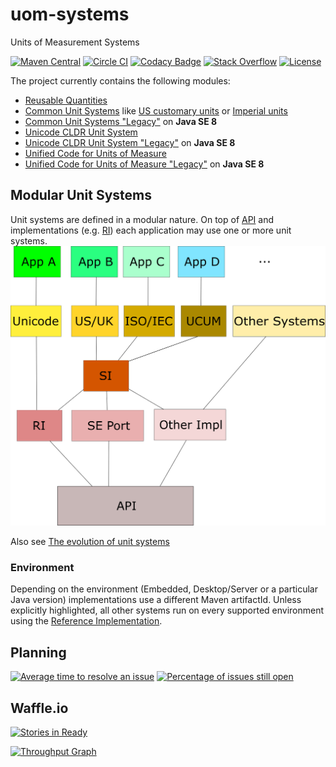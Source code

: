 uom-systems
===========

Units of Measurement Systems

[![Maven Central](https://maven-badges.herokuapp.com/maven-central/systems.uom/systems-parent/badge.svg)](https://maven-badges.herokuapp.com/maven-central/systems.uom/systems-parent)
[![Circle CI](https://circleci.com/gh/unitsofmeasurement/uom-systems.svg?style=svg)](https://circleci.com/gh/unitsofmeasurement/uom-systems)
[![Codacy Badge](https://api.codacy.com/project/badge/Grade/f1ce1fbf3ff24b67a48592c27869d023)](https://www.codacy.com/app/unitsofmeasurement/uom-systems?utm_source=github.com&utm_medium=referral&utm_content=unitsofmeasurement/uom-systems&utm_campaign=badger)
[![Stack Overflow](http://img.shields.io/badge/stack%20overflow-unit%20systems-4183C4.svg)](http://stackoverflow.com/search?q="unit+systems")
[![License](http://img.shields.io/badge/license-BSD3-blue.svg)](http://opensource.org/licenses/BSD-3-Clause)

The project currently contains the following modules:

- [Reusable Quantities](quantity)
- [Common Unit Systems](common) like [US customary units](https://en.wikipedia.org/wiki/United_States_customary_units) or [Imperial units](https://en.wikipedia.org/wiki/Imperial_units)
- [Common Unit Systems "Legacy"](common-java8) on **Java SE 8**
- [Unicode CLDR Unit System](unicode)
- [Unicode CLDR Unit System "Legacy"](unicode-java8) on **Java SE 8**
- [Unified Code for Units of Measure](ucum)
- [Unified Code for Units of Measure "Legacy"](ucum-java8) on **Java SE 8**

Modular Unit Systems
-------------------------------------
Unit systems are defined in a modular nature. On top of [API](../../../unit-api) and implementations (e.g. [RI](../../../unit-ri)) each application may use one or more unit systems.
![Dependencies](/src/site/resources/images/dependencies.png)

Also see [The evolution of unit systems](http://info.ee.surrey.ac.uk/Workshop/advice/coils/unit_systems/#sug)

### Environment
Depending on the environment (Embedded, Desktop/Server or a particular Java version) implementations use a different Maven artifactId. Unless explicitly highlighted, all other systems run on every supported environment using the [Reference Implementation](../../../unit-ri).

Planning
------------
[![Average time to resolve an issue](http://isitmaintained.com/badge/resolution/unitsofmeasurement/uom-systems.svg)](http://isitmaintained.com/project/unitsofmeasurement/uom-systems "Average time to resolve an issue")
[![Percentage of issues still open](http://isitmaintained.com/badge/open/unitsofmeasurement/uom-systems.svg)](http://isitmaintained.com/project/unitsofmeasurement/uom-systems "Percentage of issues still open")

## Waffle.io
[![Stories in Ready](https://badge.waffle.io/unitsofmeasurement/uom-systems.png?label=ready&title=Ready)](https://waffle.io/unitsofmeasurement/uom-systems)

[![Throughput Graph](https://graphs.waffle.io/unitsofmeasurement/uom-systems/throughput.svg)](https://waffle.io/unitsofmeasurement/uom-systems/metrics)
